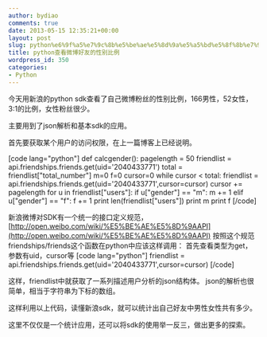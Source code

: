 ```yaml
---
author: bydiao
comments: true
date: 2013-05-15 12:35:21+00:00
layout: post
slug: python%e6%9f%a5%e7%9c%8b%e5%be%ae%e5%8d%9a%e5%a5%bd%e5%8f%8b%e7%9a%84%e6%80%a7%e5%88%ab%e6%af%94%e4%be%8b
title: python查看微博好友的性别比例
wordpress_id: 350
categories:
- Python
---
```


今天用新浪的python sdk查看了自己微博粉丝的性别比例，166男性，52女性，3:1的比例，女性粉丝很少。

主要用到了json解析和基本sdk的应用。

首先要获取某个用户的访问权限，在上一篇博客上已经说明。

[code lang="python"]
def calcgender():
	pagelength = 50
	friendlist = api.friendships.friends.get(uid='2040433771')
	total = friendlist["total_number"]
	m=0
	f=0
	cursor=0
	while cursor < total:
		friendlist = api.friendships.friends.get(uid='2040433771',cursor=cursor)
		cursor += pagelength
		for u in friendlist["users"]:
			if u["gender"] == "m":
				m += 1
			elif u["gender"] == "f":
				f += 1
		print len(friendlist["users"])
	print m
	print f
[/code]

新浪微博对SDK有一个统一的接口定义规范，
[http://open.weibo.com/wiki/%E5%BE%AE%E5%8D%9AAPI](http://open.weibo.com/wiki/%E5%BE%AE%E5%8D%9AAPI)
按照这个规范 friendships/friends这个函数在python中应该这样调用：
首先查看类型为get，参数有uid，cursor等
[code lang="python"]
friendlist = api.friendships.friends.get(uid='2040433771',cursor=cursor)
[/code]

这样，friendlist中就获取了一系列描述用户分析的json结构体。
json的解析也很简单，相当于字符串为下标的数组。

这样利用以上代码，读懂新浪sdk，就可以统计出自己好友中男性女性共有多少。

这里不仅仅是一个统计应用，还可以将sdk的使用举一反三，做出更多的探索。
